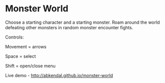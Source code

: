Monster World
=============

Choose a starting character and a starting monster. Roam around the world defeating other monsters in random monster encounter fights. 

Controls:

Movement = arrows

Space = select

Shift = open/close menu 


Live demo - http://abkendal.github.io/monster-world